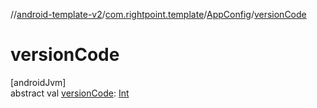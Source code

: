 //[android-template-v2](../../../index.md)/[com.rightpoint.template](../index.md)/[AppConfig](index.md)/[versionCode](version-code.md)

# versionCode

[androidJvm]\
abstract val [versionCode](version-code.md): [Int](https://kotlinlang.org/api/latest/jvm/stdlib/kotlin/-int/index.html)
